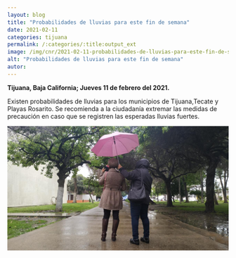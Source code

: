```yaml
---
layout: blog
title: "Probabilidades de lluvias para este fin de semana"
date: 2021-02-11
categories: tijuana
permalink: /:categories/:title:output_ext
image: /img/cnr/2021-02-11-probabilidades-de-lluvias-para-este-fin-de-semana.jpg
alt: "Probabilidades de lluvias para este fin de semana"
autor:
---
```


**Tijuana, Baja California; Jueves 11 de febrero del 2021.** 

Existen probabilidades de lluvias para los municipios de Tijuana,Tecate y Playas Rosarito. Se recomienda a la ciudadanía extremar las medidas de precaución en caso que se registren las esperadas lluvias fuertes. 

<div id="carouselExampleSlidesOnly" class="carousel slide" data-ride="carousel">
  <div class="carousel-inner">
    <div class="carousel-item active">
       <img class="d-block w-100" src="/img/cnr/2021-02-11-probabilidades-de-lluvias-para-este-fin-de-semana.jpg" loading="lazy"  alt="Probabilidades de lluvias para este fin de semana">
    </div>
  </div>
</div>